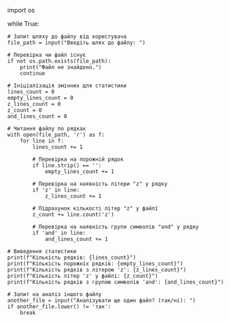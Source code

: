 
import os

   while True:
    
    # Запит шляху до файлу від користувача
    file_path = input("Введіть шлях до файлу: ")

    # Перевірка чи файл існує
    if not os.path.exists(file_path):
        print("Файл не знайдено.")
        continue

    # Ініціалізація змінних для статистики
    lines_count = 0
    empty_lines_count = 0
    z_lines_count = 0
    z_count = 0
    and_lines_count = 0

    # Читання файлу по рядках
    with open(file_path, 'r') as f:
        for line in f:
            lines_count += 1

            # Перевірка на порожній рядок
            if line.strip() == '':
                empty_lines_count += 1

            # Перевірка на наявність літери "z" у рядку
            if 'z' in line:
                z_lines_count += 1

            # Підрахунок кількості літер "z" у файлі
            z_count += line.count('z')

            # Перевірка на наявність групи символів "and" у рядку
            if 'and' in line:
                and_lines_count += 1

    # Виведення статистики
    print(f"Кількість рядків: {lines_count}")
    print(f"Кількість порожніх рядків: {empty_lines_count}")
    print(f"Кількість рядків з літерою 'z': {z_lines_count}")
    print(f"Кількість літер 'z' у файлі: {z_count}")
    print(f"Кількість рядків з групою символів 'and': {and_lines_count}")

    # Запит на аналіз іншого файлу
    another_file = input("Аналізувати ще один файл? (так/ні): ")
    if another_file.lower() != 'так':
        break
